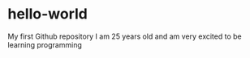 # hello-world
My first Github repository
I am 25 years old and am very excited to be learning programming
